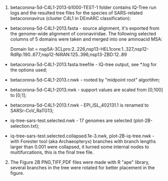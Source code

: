 1. betacorona-5d-C4L1-2013-b1000-TEST-1 folder contains IQ-Tree run logs and the
resulted tree files for the species of SARS-related betacoronavirus
(cluster C4L1 in DEmARC classification):

* betacorona-5d-C4L1-2013.fasta - source alignment, it's exported from the
genome-wide alignment of coronaviridae. The following selected columns of
5 domains were taken and merged into one aminoacid MSA:

    Domain list = nsp5A-3CLpro:2..226,nsp13-HEL1core:1..327,nsp12-RdRp:190..677,nsp12-NiRAN:125..396,nsp13-ZBD:12..89

* betacorona-5d-C4L1-2013.fasta.treefile - IQ-tree output, see *.log
for the options used;

* betacorona-5d-C4L1-2013.r.nwk - rooted by "midpoint root" algortihm;

* betacorona-5d-C4L1-2013.nwk - support values are scaled from [0;100] to [0;1];

* betacorona-5d-C4L1-2013.f.nwk - EPI_ISL_402131.1 is renamed to SARSr-CoV_RaTG13;

* iq-tree-sars-test.selected.nwk - 17 genomes are selected (plot-2B-selection.txt);

* iq-tree-sars-test.selected.collapsed.1e-3.nwk, plot-2B-iq-tree.nwk -
with Forester tool (aka Archaeopteryx) branches with branch lengths larger than
0.001 were collapsed, it turned some internal nodes to multifurcations,
this is the final tree file.

2. The Figure 2B PNG,TIFF,PDF files were made with R "ape" library,
several branches in the tree were rotated for better placement in the figure.


